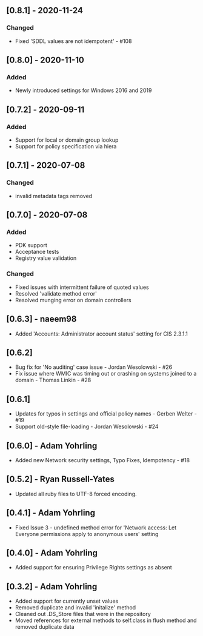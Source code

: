## [0.8.1] - 2020-11-24
### Changed
- Fixed 'SDDL values are not idempotent' - #108

## [0.8.0] - 2020-11-10
### Added
- Newly introduced settings for Windows 2016 and 2019

## [0.7.2] - 2020-09-11
### Added
- Support for local or domain group lookup
- Support for policy specification via hiera

## [0.7.1] - 2020-07-08
### Changed
- invalid metadata tags removed

## [0.7.0] - 2020-07-08
### Added
- PDK support
- Acceptance tests
- Registry value validation

### Changed
- Fixed issues with intermittent failure of quoted values
- Resolved 'validate method error'
- Resolved munging error on domain controllers

## [0.6.3] - naeem98
 * Added 'Accounts: Administrator account status' setting for CIS 2.3.1.1

## [0.6.2]
 * Bug fix for 'No auditing' case issue - Jordan Wesolowski - #26
 * Fix issue where WMIC was timing out or crashing on systems joined to a domain - Thomas Linkin - #28

## [0.6.1]
 * Updates for typos in settings and official policy names - Gerben Welter - #19
 * Support old-style file-loading - Jordan Wesolowski - #24

## [0.6.0] - Adam Yohrling
 * Added new Network security settings, Typo Fixes, Idempotency - #18

## [0.5.2] - Ryan Russell-Yates
 * Updated all ruby files to UTF-8 forced encoding.

## [0.4.1] - Adam Yohrling
 * Fixed Issue 3 - undefined method error for 'Network access: Let Everyone permissions apply to
   anonymous users' setting

## [0.4.0] - Adam Yohrling
 * Added support for ensuring Privilege Rights settings as absent

## [0.3.2] - Adam Yohrling
 * Added support for currently unset values
 * Removed duplicate and invalid 'initalize' method
 * Cleaned out .DS_Store files that were in the repository
 * Moved references for external methods to self.class in flush method and removed duplicate data
